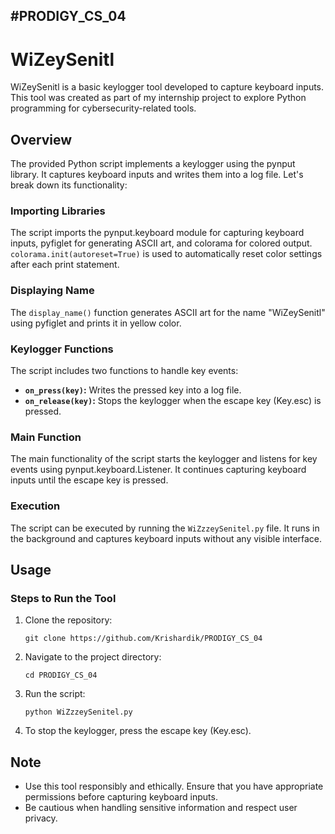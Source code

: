 #PRODIGY_CS_04
---

# WiZeySenitl

WiZeySenitl is a basic keylogger tool developed to capture keyboard inputs. This tool was created as part of my internship project to explore Python programming for cybersecurity-related tools.

## Overview

The provided Python script implements a keylogger using the pynput library. It captures keyboard inputs and writes them into a log file. Let's break down its functionality:

### Importing Libraries

The script imports the pynput.keyboard module for capturing keyboard inputs, pyfiglet for generating ASCII art, and colorama for colored output. `colorama.init(autoreset=True)` is used to automatically reset color settings after each print statement.

### Displaying Name

The `display_name()` function generates ASCII art for the name "WiZeySenitl" using pyfiglet and prints it in yellow color.

### Keylogger Functions

The script includes two functions to handle key events:
- **`on_press(key)`:** Writes the pressed key into a log file.
- **`on_release(key)`:** Stops the keylogger when the escape key (Key.esc) is pressed.

### Main Function

The main functionality of the script starts the keylogger and listens for key events using pynput.keyboard.Listener. It continues capturing keyboard inputs until the escape key is pressed.

### Execution

The script can be executed by running the `WiZzzeySenitel.py` file. It runs in the background and captures keyboard inputs without any visible interface.

## Usage

### Steps to Run the Tool

1. Clone the repository:
   ```
   git clone https://github.com/Krishardik/PRODIGY_CS_04
   ```

2. Navigate to the project directory:
   ```
   cd PRODIGY_CS_04
   ```

3. Run the script:
   ```
   python WiZzzeySenitel.py
   ```

4. To stop the keylogger, press the escape key (Key.esc).

## Note

- Use this tool responsibly and ethically. Ensure that you have appropriate permissions before capturing keyboard inputs.
- Be cautious when handling sensitive information and respect user privacy.
